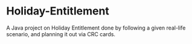 # Holiday-Entitlement
A Java project on Holiday Entitlement done by following a given real-life scenario, and planning it out via CRC cards.


